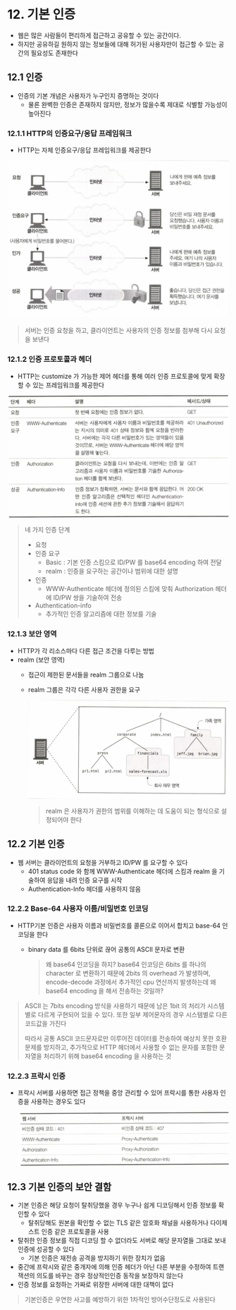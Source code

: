 # 12. 기본 인증

* 웹은 많은 사람들이 편리하게 접근하고 공유할 수 있는 공간이다.
* 하지만 공유하길 원하지 않는 정보들에 대해 허가된 사용자만이 접근할 수 있는 공간의 필요성도 존재한다

## 12.1 인증

* 인증의 기본 개념은 사용자가 누구인지 증명하는 것이다
  * 물론 완벽한 인증은 존재하지 않지만, 정보가 많을수록 제대로 식별할 가능성이 높아진다

### 12.1.1 HTTP의 인증요구/응답 프레임워크

* HTTP는 자체 인증요구/응답 프레임워크를 제공한다

![](../../.gitbook/assets/basic-auth_0.png)

> 서버는 인증 요청을 하고, 클라이언트는 사용자의 인증 정보를 첨부해 다시 요청을 보낸다

### 12.1.2 인증 프로토콜과 헤더

* HTTP는 customize 가 가능한 제어 헤더를 통해 여러 인증 프로토콜에 맞게 확장할 수 있는 프레임워크를 제공한다

![](../../.gitbook/assets/basic-auth_1.png)

> 네 가지 인증 단계
>
> * 요청
> * 인증 요구
>   * Basic : 기본 인증 스킴으로 ID/PW 를 base64 encoding 하여 전달
>   * realm : 인증을 요구하는 공간이나 범위에 대한 설명
> * 인증
>   * WWW-Authenticate 헤더에 정의된 스킴에 맞춰 Authorization 헤더에 ID/PW 쌍을 기술하여 전송
> * Authentication-info
>   * 추가적인 인증 알고리즘에 대한 정보를 기술

### 12.1.3 보안 영역

* HTTP가 각 리소스마다 다른 접근 조건을 다루는 방법
* realm \(보안 영역\)
  * 접근이 제한된 문서들을 realm 그룹으로 나눔
  * realm 그룹은 각각 다른 사용자 권한을 요구

    ![](../../.gitbook/assets/basic-auth_2.png)

    > realm 은 사용자가 권한의 범위를 이해하는 데 도움이 되는 형식으로 설정되어야 한다

## 12.2 기본 인증

* 웹 서버는 클라이언트의 요청을 거부하고 ID/PW 를 요구할 수 있다
  * 401 status code 와 함께 WWW-Authenticate 헤더에 스킴과 realm 을 기술하여 응답을 내려 인증 요구를 시작
  * Authentication-Info 헤더를 사용하지 않음

### 12.2.2 Base-64 사용자 이름/비밀번호 인코딩

* HTTP기본 인증은 사용자 이름과 비밀번호를 콜론으로 이어서 합치고 base-64 인코딩을 한다
  * binary data 를 6bits 단위로 끊어 공통의 ASCII 문자로 변환

    > 왜 base64 인코딩을 하지? base64 인코딩은 6bits 를 하나의 character 로 변환하기 때문에 2bits 의 overhead 가 발생하며, encode-decode 과정에서 추가적인 cpu 연산까지 발생하는데 왜 base64 encoding 을 해서 전송하는 것일까?

> ASCII 는 7bits encoding 방식을 사용하기 때문에 남은 1bit 의 처리가 시스템별로 다르게 구현되어 있을 수 있다. 또한 일부 제어문자의 경우 시스템별로 다른 코드값을 가진다
>
> 따라서 공통 ASCII 코드문자로만 이루어진 데이터를 전송하여 예상치 못한 호환 문제를 방지하고, 추가적으로 HTTP 헤더에서 사용할 수 없는 문자를 포함한 문자열을 처리하기 위해 base64 encoding 을 사용하는 것

### 12.2.3 프락시 인증

* 프락시 서버를 사용하면 접근 정책을 중앙 관리할 수 있어 프락시를 통한 사용자 인증을 사용하는 경우도 있다

  ![](../../.gitbook/assets/basic-auth_3.png)

## 12.3 기본 인증의 보안 결함

* 기본 인증은 해당 요청이 탈취당했을 경우 누구나 쉽게 디코딩해서 인증 정보를 확인할 수 있다
  * 탈취당해도 원본을 확인할 수 없는 TLS 같은 암호화 채널을 사용하거나 다이제스트 인증 같은 프로토콜을 사용
* 탈취한 인증 정보를 직접 디코딩 할 수 없더라도 서버로 해당 문자열들 그대로 보내 인증에 성공할 수 있다
  * 기본 인증은 재전송 공격을 방지하기 위한 장치가 없음
* 중간에 프락시와 같은 중개자에 의해 인증 헤더가 아닌 다른 부분을 수정하여 트랜잭션의 의도를 바꾸는 경우 정상적인인증 동작을 보장하지 않는다
* 인증 정보를 요청하는 가짜로 위장한 서버에 대한 대책이 없다

> 기본인증은 우연한 사고를 예방하기 위한 1차적인 방어수단정도로 사용된다

